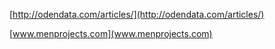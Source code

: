 
[http://odendata.com/articles/](http://odendata.com/articles/)

[www.menprojects.com](www.menprojects.com)

